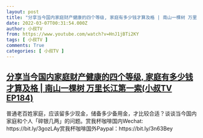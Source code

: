 ```yaml
---
layout: post
title: "分享当今国内家庭财产健康的四个等级, 家庭有多少钱才算及格 | 南山一棵树 万里长江第一索(小叔TV EP184)"
date: 2022-03-07T00:31:54.000Z
author: 小叔TV
from: https://www.youtube.com/watch?v=HnJ1jBTi2KY
tags: [ 小叔TV ]
comments: True
categories: [ 小叔TV ]
---
```

<!--1646613114000-->
[分享当今国内家庭财产健康的四个等级, 家庭有多少钱才算及格 | 南山一棵树 万里长江第一索(小叔TV EP184)](https://www.youtube.com/watch?v=HnJ1jBTi2KY)
------

<div>
普通老百姓家庭，应该留多少现金，储备多少备用金，才比较合适？谈谈当今国内家庭和个人「碎银几两」的问题。赏我杯咖啡国内Wechat: https://bit.ly/3gozLAy赏我杯咖啡国外Paypal：https://bit.ly/3n63Bey
</div>
